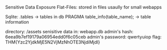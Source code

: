 Sensitive Data Exposure
Flat-Files: stored in files usaully for small webapps

Sqlite: 
.tables -> tables in db
PRAGMA table_info(table_name); -> table information

directory: /assets
senisitive data in: webapp.db
admin's hash: 6eea9b7ef19179a06954edd0f6c05ceb
admin's password: qwertyuiop
flag: THM{Yzc2YjdkMjE5N2VjMzNhOTE3NjdiMjdl}
